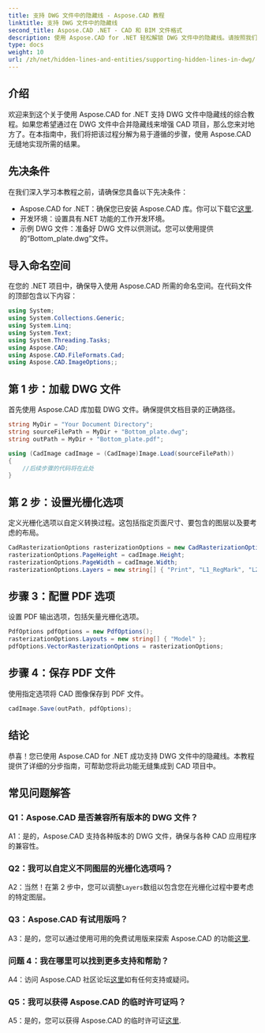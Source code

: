 ```yaml
---
title: 支持 DWG 文件中的隐藏线 - Aspose.CAD 教程
linktitle: 支持 DWG 文件中的隐藏线
second_title: Aspose.CAD .NET - CAD 和 BIM 文件格式
description: 使用 Aspose.CAD for .NET 轻松解锁 DWG 文件中的隐藏线。请按照我们的分步指南进行无缝集成。
type: docs
weight: 10
url: /zh/net/hidden-lines-and-entities/supporting-hidden-lines-in-dwg/
--- 
```

## 介绍

欢迎来到这个关于使用 Aspose.CAD for .NET 支持 DWG 文件中隐藏线的综合教程。如果您希望通过在 DWG 文件中合并隐藏线来增强 CAD 项目，那么您来对地方了。在本指南中，我们将把该过程分解为易于遵循的步骤，使用 Aspose.CAD 无缝地实现所需的结果。

## 先决条件

在我们深入学习本教程之前，请确保您具备以下先决条件：
-  Aspose.CAD for .NET：确保您已安装 Aspose.CAD 库。你可以下载它[这里](https://releases.aspose.com/cad/net/).
- 开发环境：设置具有.NET 功能的工作开发环境。
- 示例 DWG 文件：准备好 DWG 文件以供测试。您可以使用提供的“Bottom_plate.dwg”文件。

## 导入命名空间

在您的 .NET 项目中，确保导入使用 Aspose.CAD 所需的命名空间。在代码文件的顶部包含以下内容：

```csharp
using System;
using System.Collections.Generic;
using System.Linq;
using System.Text;
using System.Threading.Tasks;
using Aspose.CAD;
using Aspose.CAD.FileFormats.Cad;
using Aspose.CAD.ImageOptions;;
```

## 第 1 步：加载 DWG 文件

首先使用 Aspose.CAD 库加载 DWG 文件。确保提供文档目录的正确路径。

```csharp
string MyDir = "Your Document Directory";
string sourceFilePath = MyDir + "Bottom_plate.dwg";
string outPath = MyDir + "Bottom_plate.pdf";

using (CadImage cadImage = (CadImage)Image.Load(sourceFilePath))
{
    //后续步骤的代码将在此处
}
```

## 第 2 步：设置光栅化选项

定义光栅化选项以自定义转换过程。这包括指定页面尺寸、要包含的图层以及要考虑的布局。

```csharp
CadRasterizationOptions rasterizationOptions = new CadRasterizationOptions();
rasterizationOptions.PageHeight = cadImage.Height;
rasterizationOptions.PageWidth = cadImage.Width;
rasterizationOptions.Layers = new string[] { "Print", "L1_RegMark", "L2_RegMark" };
```

## 步骤 3：配置 PDF 选项

设置 PDF 输出选项，包括矢量光栅化选项。

```csharp
PdfOptions pdfOptions = new PdfOptions();
rasterizationOptions.Layouts = new string[] { "Model" };
pdfOptions.VectorRasterizationOptions = rasterizationOptions;
```

## 步骤 4：保存 PDF 文件

使用指定选项将 CAD 图像保存到 PDF 文件。

```csharp
cadImage.Save(outPath, pdfOptions);
```

## 结论

恭喜！您已使用 Aspose.CAD for .NET 成功支持 DWG 文件中的隐藏线。本教程提供了详细的分步指南，可帮助您将此功能无缝集成到 CAD 项目中。

## 常见问题解答

### Q1：Aspose.CAD 是否兼容所有版本的 DWG 文件？

A1：是的，Aspose.CAD 支持各种版本的 DWG 文件，确保与各种 CAD 应用程序的兼容性。

### Q2：我可以自定义不同图层的光栅化选项吗？

 A2：当然！在第 2 步中，您可以调整`Layers`数组以包含您在光栅化过程中要考虑的特定图层。

### Q3：Aspose.CAD 有试用版吗？

 A3：是的，您可以通过使用可用的免费试用版来探索 Aspose.CAD 的功能[这里](https://releases.aspose.com/).

### 问题 4：我在哪里可以找到更多支持和帮助？

 A4：访问 Aspose.CAD 社区论坛[这里](https://forum.aspose.com/c/cad/19)如有任何支持或疑问。

### Q5：我可以获得 Aspose.CAD 的临时许可证吗？

 A5：是的，您可以获得 Aspose.CAD 的临时许可证[这里](https://purchase.aspose.com/temporary-license/).